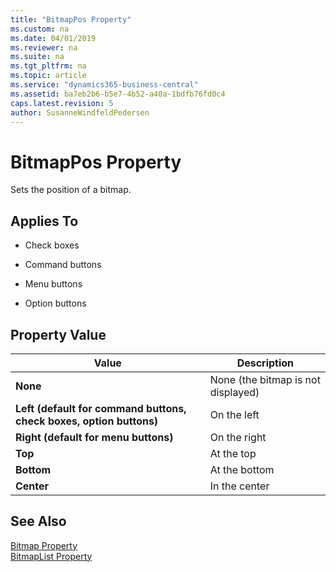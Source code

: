 ```yaml
---
title: "BitmapPos Property"
ms.custom: na
ms.date: 04/01/2019
ms.reviewer: na
ms.suite: na
ms.tgt_pltfrm: na
ms.topic: article
ms.service: "dynamics365-business-central"
ms.assetid: ba7eb2b6-b5e7-4b52-a40a-1bdfb76fd0c4
caps.latest.revision: 5
author: SusanneWindfeldPedersen
---
```


 

# BitmapPos Property
Sets the position of a bitmap.  
  
## Applies To  
  
-   Check boxes  
  
-   Command buttons  
  
-   Menu buttons  
  
-   Option buttons  
  
## Property Value  
  
|**Value**|**Description**|  
|---------------|---------------------|  
|**None**|None \(the bitmap is not displayed\)|  
|**Left (default for command buttons, check boxes, option buttons)**|On the left|  
|**Right (default for menu buttons)**|On the right|  
|**Top**|At the top|  
|**Bottom**|At the bottom|  
|**Center**|In the center|  
  
## See Also  
 [Bitmap Property](devenv-bitmap-property.md)   
 [BitmapList Property](devenv-bitmaplist-property.md)